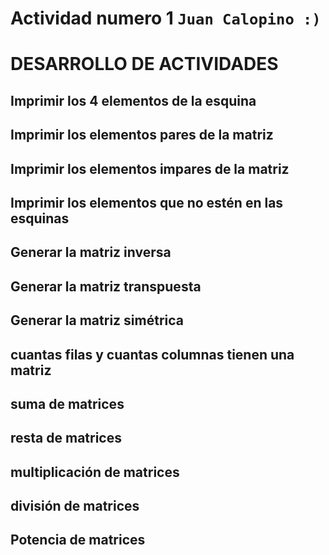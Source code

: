 # Actividad numero 1        `Juan Calopino :)`
# DESARROLLO DE ACTIVIDADES
## Imprimir los 4 elementos de la esquina
## Imprimir los elementos pares de la matriz
## Imprimir los elementos impares de la matriz
## Imprimir los elementos que no estén en las esquinas
## Generar la matriz inversa
## Generar la matriz transpuesta
## Generar la matriz simétrica
## cuantas filas y cuantas columnas tienen una matriz
## suma de matrices
## resta de matrices
## multiplicación de matrices
## división de matrices
## Potencia de matrices

